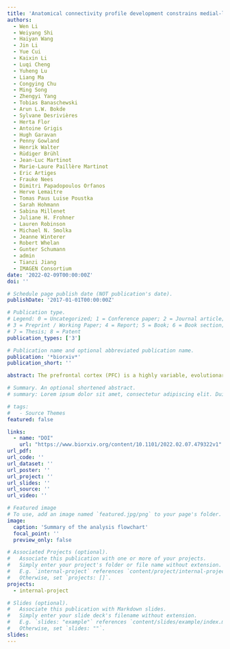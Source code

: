 ```yaml
---
title: 'Anatomical connectivity profile development constrains medial-lateral topography in the dorsal prefrontal cortex'
authors:
  - Wen Li
  - Weiyang Shi
  - Haiyan Wang
  - Jin Li
  - Yue Cui
  - Kaixin Li
  - Luqi Cheng
  - Yuheng Lu
  - Liang Ma
  - Congying Chu
  - Ming Song
  - Zhengyi Yang
  - Tobias Banaschewski
  - Arun L.W. Bokde
  - Sylvane Desrivières
  - Herta Flor
  - Antoine Grigis
  - Hugh Garavan
  - Penny Gowland
  - Henrik Walter
  - Rüdiger Brühl
  - Jean-Luc Martinot
  - Marie-Laure Paillère Martinot
  - Eric Artiges
  - Frauke Nees
  - Dimitri Papadopoulos Orfanos
  - Herve Lemaitre
  - Tomas Paus Luise Poustka
  - Sarah Hohmann
  - Sabina Millenet
  - Juliane H. Frohner
  - Lauren Robinson
  - Michael N. Smolka
  - Jeanne Winterer
  - Robert Whelan
  - Gunter Schumann
  - admin
  - Tianzi Jiang
  - IMAGEN Consortium
date: '2022-02-09T00:00:00Z'
doi: ''

# Schedule page publish date (NOT publication's date).
publishDate: '2017-01-01T00:00:00Z'

# Publication type.
# Legend: 0 = Uncategorized; 1 = Conference paper; 2 = Journal article;
# 3 = Preprint / Working Paper; 4 = Report; 5 = Book; 6 = Book section;
# 7 = Thesis; 8 = Patent
publication_types: ['3']

# Publication name and optional abbreviated publication name.
publication: '*biorxiv*'
publication_short: ''

abstract: The prefrontal cortex (PFC) is a highly variable, evolutionarily expanded brain region that is engaged in multiple cognitive processes. The subregions of the PFC mature relatively late compared with other brain regions, and the maturation times vary between these subregions. Among these, the dorsomedial and dorsolateral prefrontal cortex (dmPFC and dlPFC) share a parallel topographic pattern of functional connectivity, while participating in different types of complex behaviors. However, the developmental trajectories of the two areas remain obscure. In this study, we uncovered differences in the developmental trends of the dmPFC and dlPFC. These differences were mainly caused by structural and functional changes in the medial area of the superior frontal gyrus (SFG). The developmentally different arealization patterns were verified using multiple parcellation approaches with multimodal data, including structural magnetic resonance imaging (sMRI), diffusion MRI (dMRI), resting state functional MRI (rfMRI), and a publicly available transcriptomic dataset. Human brain gene expression data was also used to perform downstream analyses, which could inform us about the potential biological mechanisms underlying the developmentally different arealizations. Furthermore, behavioral analyses hinted at the effects of regionalization on ontogeny. In brief, this study revealed a tendency toward a medial-lateral prefrontal division and can provide a fuller understanding of the potential underlying genetic underpinnings as well as of the potential effects on developmental behavior.

# Summary. An optional shortened abstract.
# summary: Lorem ipsum dolor sit amet, consectetur adipiscing elit. Duis posuere tellus ac convallis placerat. Proin tincidunt magna sed ex sollicitudin condimentum.

# tags:
#   - Source Themes
featured: false

links:
  - name: "DOI"
    url: "https://www.biorxiv.org/content/10.1101/2022.02.07.479322v1"
url_pdf: 
url_code: ''
url_dataset: ''
url_poster: ''
url_project: ''
url_slides: ''
url_source: ''
url_video: ''

# Featured image
# To use, add an image named `featured.jpg/png` to your page's folder.
image:
  caption: 'Summary of the analysis flowchart'
  focal_point: ''
  preview_only: false

# Associated Projects (optional).
#   Associate this publication with one or more of your projects.
#   Simply enter your project's folder or file name without extension.
#   E.g. `internal-project` references `content/project/internal-project/index.md`.
#   Otherwise, set `projects: []`.
projects:
  - internal-project

# Slides (optional).
#   Associate this publication with Markdown slides.
#   Simply enter your slide deck's filename without extension.
#   E.g. `slides: "example"` references `content/slides/example/index.md`.
#   Otherwise, set `slides: ""`.
slides:
---
```

